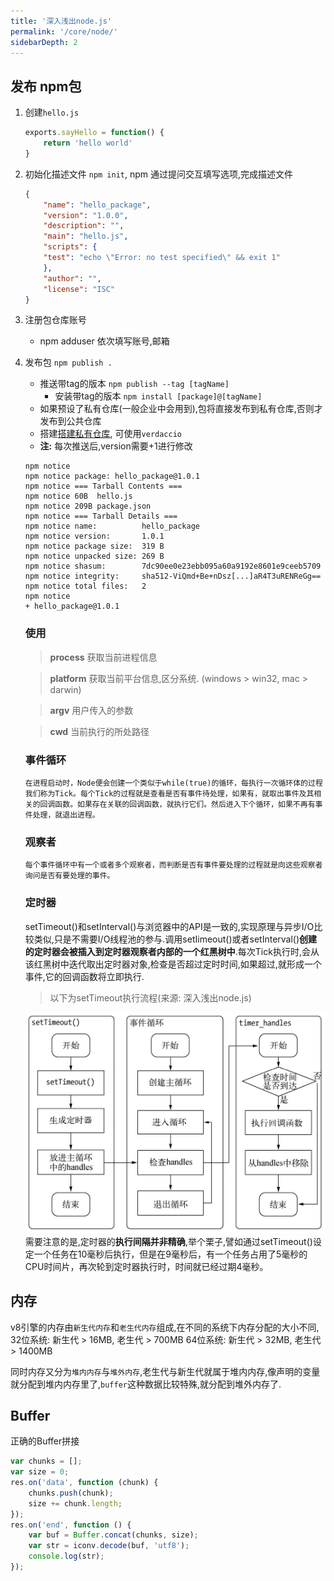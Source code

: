 ```yaml
---
title: '深入浅出node.js'
permalink: '/core/node/'
sidebarDepth: 2
---
```


## 发布 npm包
1. 创建`hello.js`
   ```js
   exports.sayHello = function() {
       return 'hello world'
   }
   ```
2. 初始化描述文件 `npm init`, npm 通过提问交互填写选项,完成描述文件
    ```json
    {
        "name": "hello_package",
        "version": "1.0.0",
        "description": "",
        "main": "hello.js",
        "scripts": {
        "test": "echo \"Error: no test specified\" && exit 1"
        },
        "author": "",
        "license": "ISC"
    }
    ```
3. 注册包仓库账号
    - npm adduser
    依次填写账号,邮箱
4. 发布包 `npm publish .`
   - 推送带tag的版本 `npm publish --tag [tagName]`
     - 安装带tag的版本 `npm install [package]@[tagName]`
   - 如果预设了私有仓库(一般企业中会用到),包将直接发布到私有仓库,否则才发布到公共仓库
   - 搭建[搭建私有仓库](https://verdaccio.org/), 可使用`verdaccio`
   - **注:** 每次推送后,version需要+1进行修改
    ```
    npm notice 
    npm notice package: hello_package@1.0.1
    npm notice === Tarball Contents ===    
    npm notice 60B  hello.js    
    npm notice 209B package.json
    npm notice === Tarball Details ===     
    npm notice name:          hello_package
    npm notice version:       1.0.1
    npm notice package size:  319 B
    npm notice unpacked size: 269 B
    npm notice shasum:        7dc90ee0e23ebb095a60a9192e8601e9ceeb5709
    npm notice integrity:     sha512-ViQmd+Be+nDsz[...]aR4T3uRENReGg==
    npm notice total files:   2
    npm notice
    + hello_package@1.0.1
    ```

    ### 使用
    > **process** 获取当前进程信息

    > **platform** 获取当前平台信息,区分系统. (windows > win32, mac > darwin)

    >**argv** 用户传入的参数

    > **cwd** 当前执行的所处路径

    ### 事件循环
    `在进程启动时，Node便会创建一个类似于while(true)的循环，每执行一次循环体的过程我们称为Tick。每个Tick的过程就是查看是否有事件待处理，如果有，就取出事件及其相关的回调函数。如果存在关联的回调函数，就执行它们。然后进入下个循环，如果不再有事件处理，就退出进程。`

    ### 观察者
    `每个事件循环中有一个或者多个观察者，而判断是否有事件要处理的过程就是向这些观察者询问是否有要处理的事件。`
    
    ### 定时器
    setTimeout()和setInterval()与浏览器中的API是一致的,实现原理与异步I/O比较类似,只是不需要I/O线程池的参与.调用setIimeout()或者setInterval()**创建的定时器会被插入到定时器观察者内部的一个红黑树中**.每次Tick执行时,会从该红黑树中迭代取出定时器对象,检查是否超过定时时间,如果超过,就形成一个事件,它的回调函数将立即执行.
    > 以下为setTimeout执行流程(来源: 深入浅出node.js)

    ![setTimeout执行流程](../../.vuepress/assets/imgs/exec_settimeout.jpg)
    需要注意的是,定时器的**执行间隔并非精确**,举个栗子,譬如通过setTimeout()设定一个任务在10毫秒后执行，但是在9毫秒后，有一个任务占用了5毫秒的CPU时间片，再次轮到定时器执行时，时间就已经过期4毫秒。



## 内存
v8引擎的内存由`新生代内存`和`老生代内存`组成,在不同的系统下内存分配的大小不同,
32位系统: 新生代 > 16MB, 老生代 > 700MB 
64位系统: 新生代 > 32MB, 老生代 > 1400MB

同时内存又分为`堆内内存`与`堆外内存`,老生代与新生代就属于堆内内存,像声明的变量就分配到堆内内存里了,`buffer`这种数据比较特殊,就分配到堆外内存了.

## Buffer

正确的Buffer拼接
```js
var chunks = [];
var size = 0;
res.on('data', function (chunk) {
    chunks.push(chunk);
    size += chunk.length;
});
res.on('end', function () {
    var buf = Buffer.concat(chunks, size);
    var str = iconv.decode(buf, 'utf8');
    console.log(str);
});
```